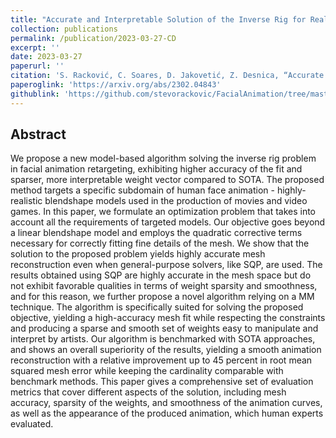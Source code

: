 ```yaml
---
title: "Accurate and Interpretable Solution of the Inverse Rig for Realistic Blendshape Models with Quadratic Corrective Terms"
collection: publications
permalink: /publication/2023-03-27-CD
excerpt: ''
date: 2023-03-27
paperurl: ''
citation: 'S. Racković, C. Soares, D. Jakovetić, Z. Desnica, “Accurate and Interpretable Solution of the Inverse Rig for Realistic Blendshape Models with Quadratic Corrective Terms,” arXiv preprint arXiv:2302.04843, (2023).'
paperoglink: 'https://arxiv.org/abs/2302.04843'
githublink: 'https://github.com/stevorackovic/FacialAnimation/tree/master/Scripts/CoordinateDescent'
---
```


Abstract 
--------

We propose a new model-based algorithm solving the inverse rig problem in facial animation retargeting, exhibiting higher accuracy of the fit and sparser, more interpretable weight vector compared to SOTA. The proposed method targets a specific subdomain of human face animation - highly-realistic blendshape models used in the production of movies and video games. In this paper, we formulate an optimization problem that takes into account all the requirements of targeted models. Our objective goes beyond a linear blendshape model and employs the quadratic corrective terms necessary for correctly fitting fine details of the mesh. We show that the solution to the proposed problem yields highly accurate mesh reconstruction even when general-purpose solvers, like SQP, are used. The results obtained using SQP are highly accurate in the mesh space but do not exhibit favorable qualities in terms of weight sparsity and smoothness, and for this reason, we further propose a novel algorithm relying on a MM technique. The algorithm is specifically suited for solving the proposed objective, yielding a high-accuracy mesh fit while respecting the constraints and producing a sparse and smooth set of weights easy to manipulate and interpret by artists. Our algorithm is benchmarked with SOTA approaches, and shows an overall superiority of the results, yielding a smooth animation reconstruction with a relative improvement up to 45 percent in root mean squared mesh error while keeping the cardinality comparable with benchmark methods. This paper gives a comprehensive set of evaluation metrics that cover different aspects of the solution, including mesh accuracy, sparsity of the weights, and smoothness of the animation curves, as well as the appearance of the produced animation, which human experts evaluated.



